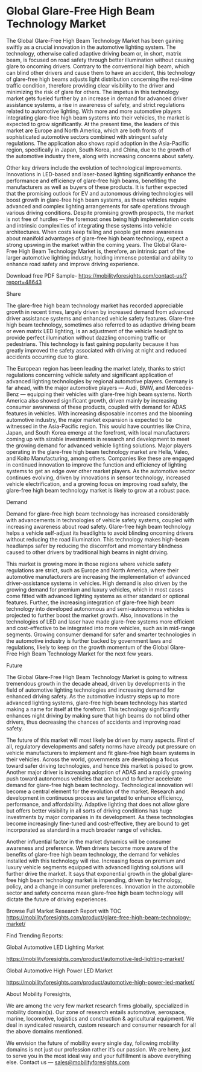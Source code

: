 # Global Glare-Free High Beam Technology Market
The Global Glare-Free High Beam Technology Market has been gaining swiftly as a crucial innovation in the automotive lighting system. The technology, otherwise called adaptive driving beam or, in short, matrix beam, is focused on road safety through better illumination without causing glare to oncoming drivers. Contrary to the conventional high beam, which can blind other drivers and cause them to have an accident, this technology of glare-free high beams adjusts light distribution concerning the real-time traffic condition, therefore providing clear visibility to the driver and minimizing the risk of glare for others. The impetus in this technology market gets fueled further by an increase in demand for advanced driver assistance systems, a rise in awareness of safety, and strict regulations related to automotive lighting. With more and more automotive players integrating glare-free high beam systems into their vehicles, the market is expected to grow significantly. At the present time, the leaders of this market are Europe and North America, which are both fronts of sophisticated automotive sectors combined with stringent safety regulations. The application also shows rapid adoption in the Asia-Pacific region, specifically in Japan, South Korea, and China, due to the growth of the automotive industry there, along with increasing concerns about safety.

Other key drivers include the evolution of technological improvements. Innovations in LED-based and laser-based lighting significantly enhance the performance and efficiency of glare-free high beams, benefiting the manufacturers as well as buyers of these products. It is further expected that the promising outlook for EV and autonomous driving technologies will boost growth in glare-free high beam systems, as these vehicles require advanced and complex lighting arrangements for safe operations through various driving conditions. Despite promising growth prospects, the market is not free of hurdles — the foremost ones being high implementation costs and intrinsic complexities of integrating these systems into vehicle architectures. When costs keep falling and people get more awareness about manifold advantages of glare-free high beam technology, expect a strong upswing in the market within the coming years. The Global Glare-Free High Beam Technology Market is, therefore, an intrinsic part of the larger automotive lighting industry, holding immense potential and ability to enhance road safety and improve driving experience.

Download free PDF Sample- https://mobilityforesights.com/contact-us/?report=48643

Share

The glare-free high beam technology market has recorded appreciable growth in recent times, largely driven by increased demand from advanced driver assistance systems and enhanced vehicle safety features. Glare-free high beam technology, sometimes also referred to as adaptive driving beam or even matrix LED lighting, is an adjustment of the vehicle headlight to provide perfect illumination without dazzling oncoming traffic or pedestrians. This technology is fast gaining popularity because it has greatly improved the safety associated with driving at night and reduced accidents occurring due to glare.

The European region has been leading the market lately, thanks to strict regulations concerning vehicle safety and significant application of advanced lighting technologies by regional automotive players. Germany is far ahead, with the major automotive players — Audi, BMW, and Mercedes-Benz — equipping their vehicles with glare-free high beam systems. North America also showed significant growth, driven mainly by increasing consumer awareness of these products, coupled with demand for ADAS features in vehicles. With increasing disposable incomes and the blooming automotive industry, the major market expansion is expected to be witnessed in the Asia-Pacific region. This would have countries like China, Japan, and South Korea emerge at the forefront, with local manufacturers coming up with sizable investments in research and development to meet the growing demand for advanced vehicle lighting solutions. Major players operating in the glare-free high beam technology market are Hella, Valeo, and Koito Manufacturing, among others. Companies like these are engaged in continued innovation to improve the function and efficiency of lighting systems to get an edge over other market players. As the automotive sector continues evolving, driven by innovations in sensor technology, increased vehicle electrification, and a growing focus on improving road safety, the glare-free high beam technology market is likely to grow at a robust pace.

Demand

Demand for glare-free high beam technology has increased considerably with advancements in technologies of vehicle safety systems, coupled with increasing awareness about road safety. Glare-free high beam technology helps a vehicle self-adjust its headlights to avoid blinding oncoming drivers without reducing the road illumination. This technology makes high-beam headlamps safer by reducing the discomfort and momentary blindness caused to other drivers by traditional high beams in night driving.

This market is growing more in those regions where vehicle safety regulations are strict, such as Europe and North America, where their automotive manufacturers are increasing the implementation of advanced driver-assistance systems in vehicles. High demand is also driven by the growing demand for premium and luxury vehicles, which in most cases come fitted with advanced lighting systems as either standard or optional features. Further, the increasing integration of glare-free high beam technology into developed autonomous and semi-autonomous vehicles is projected to further boost the market growth. Also, innovations in the technologies of LED and laser have made glare-free systems more efficient and cost-effective to be integrated into more vehicles, such as in mid-range segments. Growing consumer demand for safer and smarter technologies in the automotive industry is further backed by government laws and regulations, likely to keep on the growth momentum of the Global Glare-Free High Beam Technology Market for the next few years.

Future

The Global Glare-Free High Beam Technology Market is going to witness tremendous growth in the decade ahead, driven by developments in the field of automotive lighting technologies and increasing demand for enhanced driving safety. As the automotive industry steps up to more advanced lighting systems, glare-free high beam technology has started making a name for itself at the forefront. This technology significantly enhances night driving by making sure that high beams do not blind other drivers, thus decreasing the chances of accidents and improving road safety.

The future of this market will most likely be driven by many aspects. First of all, regulatory developments and safety norms have already put pressure on vehicle manufacturers to implement and fit glare-free high beam systems in their vehicles. Across the world, governments are developing a focus toward safer driving technologies, and hence this market is poised to grow. Another major driver is increasing adoption of ADAS and a rapidly growing push toward autonomous vehicles that are bound to further accelerate demand for glare-free high beam technology. Technological innovation will become a central element for the evolution of the market. Research and development in continuous process are targeted to enhance efficiency, performance, and affordability. Adaptive lighting that does not allow glare but offers better visibility in all sorts of driving conditions has huge investments by major companies in its development. As these technologies become increasingly fine-tuned and cost-effective, they are bound to get incorporated as standard in a much broader range of vehicles.

Another influential factor in the market dynamics will be consumer awareness and preference. When drivers become more aware of the benefits of glare-free high beam technology, the demand for vehicles installed with this technology will rise. Increasing focus on premium and luxury vehicle segments equipped with advanced lighting solutions will further drive the market. It says that exponential growth in the global glare-free high beam technology market is impending, driven by technology, policy, and a change in consumer preferences. Innovation in the automobile sector and safety concerns mean glare-free high beam technology will dictate the future of driving experiences.

Browse Full Market Research Report with TOC https://mobilityforesights.com/product/glare-free-high-beam-technology-market/

Find Trending Reports:

Global Automotive LED Lighting Market

https://mobilityforesights.com/product/automotive-led-lighting-market/

Global Automotive High Power LED Market

https://mobilityforesights.com/product/automotive-high-power-led-market/

About Mobility Foresights,

We are among the very few market research firms globally, specialized in mobility domain(s). Our zone of research entails automotive, aerospace, marine, locomotive, logistics and construction & agricultural equipment. We deal in syndicated research, custom research and consumer research for all the above domains mentioned.

We envision the future of mobility every single day, following mobility domains is not just our profession rather it’s our passion. We are here, just to serve you in the most ideal way and your fulfillment is above everything else. Contact us — sales@mobilityforesights.com

